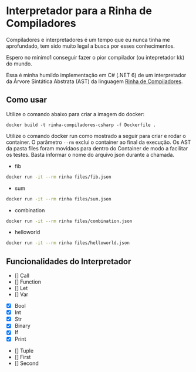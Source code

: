 # Interpretador para a Rinha de Compiladores

Compiladores e interpretadores é um tempo que eu nunca tinha me aprofundado, tem sido muito legal a busca por esses conhecimentos.

Espero no mínimo1 conseguir fazer o pior compilador (ou intepretador kk) do mundo.

Essa é minha humildo implementação em C# (.NET 6) de um interpretador da Árvore Sintática Abstrata (AST) da linguagem [Rinha de Compiladores](https://github.com/aripiprazole/rinha-de-compiler/).


## Como usar

Utilize o comando abaixo para criar a imagem do docker:

```docker build -t rinha-compiladores-csharp -f Dockerfile .```

Utilize o comando docker run como mostrado a seguir para criar e rodar o container. O parâmetro ```--rm``` exclui o container ao final da execução. Os AST da pasta files foram movidaos para dentro do Container de modo a facilitar os testes. Basta informar o nome do arquivo json durante a chamada.

- fib
```bash
docker run -it --rm rinha files/fib.json
```

- sum
```bash
docker run -it --rm rinha files/sum.json
```

- combination
```bash
docker run -it --rm rinha files/combination.json
```

- helloworld
```bash
docker run -it --rm rinha files/helloworld.json
```
## Funcionalidades do Interpretador

- [] Call
- [] Function
- [] Let
- [] Var
- [x] Bool
- [x] Int
- [x] Str
- [x] Binary
- [x] If
- [x] Print
- [] Tuple
- [] First
- [] Second
